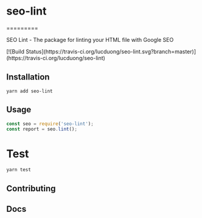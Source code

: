 # seo-lint

=========

SEO Lint - The package for linting your HTML file with Google SEO

<div style="margin: 0 auto;">
[![Build Status](https://travis-ci.org/lucduong/seo-lint.svg?branch=master)](https://travis-ci.org/lucduong/seo-lint)
</div>

## Installation

`yarn add seo-lint`

## Usage

```js
const seo = require('seo-lint');
const report = seo.lint();
```

# Test

`yarn test`

## Contributing

## Docs

```

```
